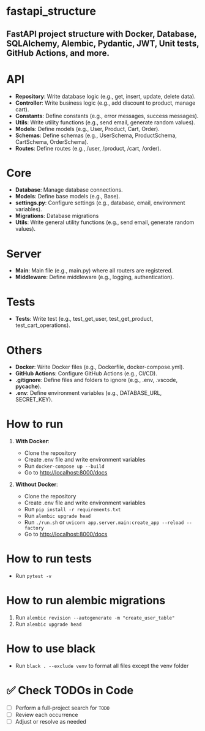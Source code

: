 # fastapi_structure

## FastAPI project structure with Docker, Database, SQLAlchemy, Alembic, Pydantic, JWT, Unit tests, GitHub Actions, and more.

# API

- **Repository**: Write database logic (e.g., get, insert, update, delete data).
- **Controller**: Write business logic (e.g., add discount to product, manage cart).
- **Constants**: Define constants (e.g., error messages, success messages).
- **Utils**: Write utility functions (e.g., send email, generate random values).
- **Models**: Define models (e.g., User, Product, Cart, Order).
- **Schemas**: Define schemas (e.g., UserSchema, ProductSchema, CartSchema, OrderSchema).
- **Routes**: Define routes (e.g., /user, /product, /cart, /order).

# Core

- **Database**: Manage database connections.
- **Models**: Define base models (e.g., Base).
- **settings.py**: Configure settings (e.g., database, email, environment variables).
- **Migrations**: Database migrations
- **Utils**: Write general utility functions (e.g., send email, generate random values).

# Server

- **Main**: Main file (e.g., main.py) where all routers are registered.
- **Middleware**: Define middleware (e.g., logging, authentication).

# Tests

- **Tests**: Write test (e.g., test_get_user, test_get_product, test_cart_operations).

# Others

- **Docker**: Write Docker files (e.g., Dockerfile, docker-compose.yml).
- **GitHub Actions**: Configure GitHub Actions (e.g., CI/CD).
- **.gitignore**: Define files and folders to ignore (e.g., .env, .vscode, __pycache__).
- **.env**: Define environment variables (e.g., DATABASE_URL, SECRET_KEY).

# How to run

1. **With Docker**:
   - Clone the repository
   - Create .env file and write environment variables
   - Run `docker-compose up --build`
   - Go to [http://localhost:8000/docs](http://localhost:8000/docs)

2. **Without Docker**:
   - Clone the repository
   - Create .env file and write environment variables
   - Run `pip install -r requirements.txt`
   - Run `alembic upgrade head`
   - Run `./run.sh` or `uvicorn app.server.main:create_app --reload --factory`
   - Go to [http://localhost:8000/docs](http://localhost:8000/docs)

# How to run tests

- Run `pytest -v`

# How to run alembic migrations

1. Run `alembic revision --autogenerate -m "create_user_table"`
2. Run `alembic upgrade head`

# How to use black

- Run `black . --exclude venv` to format all files except the venv folder

# ✅ Check TODOs in Code

- [ ] Perform a full-project search for `TODO`
- [ ] Review each occurrence
- [ ] Adjust or resolve as needed